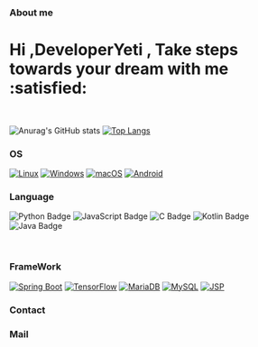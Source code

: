 ### About me
<h1 align="left">Hi ,DeveloperYeti , Take steps towards your dream with me :satisfied: </h1> 
<div>
  <br>
</div>


![Anurag's GitHub stats](https://github-readme-stats.vercel.app/api?username=DeveloperYeti&show_icons=true&theme=radical)
[![Top Langs](https://github-readme-stats.vercel.app/api/top-langs/?username=DeveloperYeti&layout=compact)](https://github.com/delay-100/github-readme-stats)

### OS
[![Linux](https://img.shields.io/badge/Linux-FCC624?style=for-the-badge&logo=linux&logoColor=black)](https://www.linux.org/)
[![Windows](https://img.shields.io/badge/Windows-0078D6?style=for-the-badge&logo=windows&logoColor=white)](https://www.microsoft.com/windows/)
[![macOS](https://img.shields.io/badge/macOS-000000?style=for-the-badge&logo=apple&logoColor=white)](https://www.apple.com/macos/)
[![Android](https://img.shields.io/badge/Android-3DDC84?style=for-the-badge&logo=android&logoColor=white)](https://www.android.com/)



### Language

![Python Badge](https://img.shields.io/badge/Python-3776AB?style=flat-square&logo=Python&logoColor=white)
![JavaScript Badge](https://img.shields.io/badge/JavaScript-F7DF1E?style=flat-square&logo=JavaScript&logoColor=black)
![C Badge](https://img.shields.io/badge/C-A8B9CC?style=flat-square&logo=C&logoColor=white)
![Kotlin Badge](https://img.shields.io/badge/Kotlin-0095D5?style=flat-square&logo=Kotlin&logoColor=white)
![Java Badge](https://img.shields.io/badge/Java-007396?style=flat-square&logo=Java&logoColor=white)
<div>
  <br>
</div>

### FrameWork

[![Spring Boot](https://img.shields.io/badge/Spring%20Boot-6DB33F?style=for-the-badge&logo=spring&logoColor=white)](https://spring.io/projects/spring-boot)
[![TensorFlow](https://img.shields.io/badge/TensorFlow-FF6F00?style=for-the-badge&logo=tensorflow&logoColor=white)](https://www.tensorflow.org/)
[![MariaDB](https://img.shields.io/badge/MariaDB-003545?style=for-the-badge&logo=mariadb&logoColor=white)](https://mariadb.org/)
[![MySQL](https://img.shields.io/badge/MySQL-4479A1?style=for-the-badge&logo=mysql&logoColor=white)](https://www.mysql.com/)
[![JSP](https://img.shields.io/badge/JSP-007396?style=for-the-badge&logo=java&logoColor=white)](https://javaee.github.io/javaee-spec/jsp/)





### Contact 


### Mail


